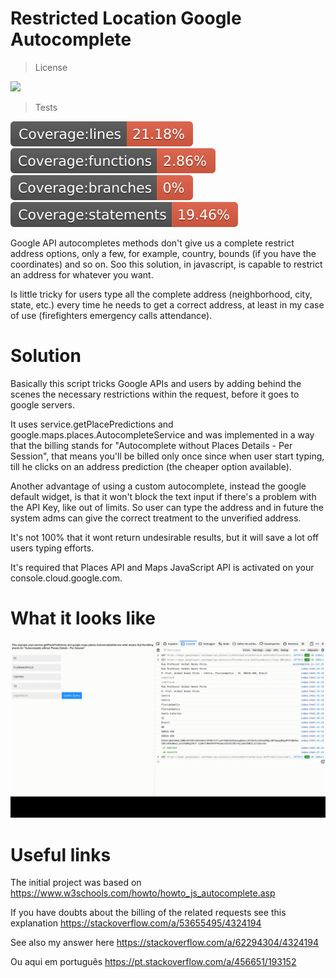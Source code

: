 # Restricted Location Google Autocomplete
> License
<p align="left">
    <img src="https://img.shields.io/npm/l/make-coverage-badge.svg">
</p>

> Tests
<p align="left">
    <a href="https://raw.githubusercontent.com/linomassarani/restricted-location-google-autocomplete/master/coverage/lcov-report/" alt="Coverage lines">
        <img src="./coverage/badge-lines.svg" /></a>
    <a href="https://raw.githubusercontent.com/linomassarani/restricted-location-google-autocomplete/master/coverage/lcov-report/index.html" alt="Coverage functions">
        <img src="./coverage/badge-functions.svg" /></a>
    <a href="https://raw.githubusercontent.com/linomassarani/restricted-location-google-autocomplete/master/coverage/lcov-report/index.html" alt="Coverage branches">
        <img src="./coverage/badge-branches.svg" /></a>
    <a href="https://raw.githubusercontent.com/linomassarani/restricted-location-google-autocomplete/master/coverage/lcov-report/index.html" alt="Coverage statements">
        <img src="./coverage/badge-statements.svg" /></a>
</p>



Google API autocompletes methods don't give us a complete restrict address options, only a few, for example, country, bounds (if you have the coordinates) and so on. Soo this solution, in javascript, is capable to restrict an address for whatever you want.

Is little tricky for users type all the complete address (neighborhood, city, state, etc.) every time he needs to get a correct address, at least in my case of use (firefighters emergency calls attendance).

# Solution

Basically this script tricks Google APIs and users by adding behind the scenes the necessary restrictions within the request, before it goes to google servers.

It uses service.getPlacePredictions and google.maps.places.AutocompleteService and was implemented in a way that the billing stands for "Autocomplete without Places Details - Per Session", that means you'll be billed only once since when user start typing, till he clicks on an address prediction (the cheaper option available).

Another advantage of using a custom autocomplete, instead the google default widget, is that it won't block the text input if there's a problem with the API Key, like out of limits. So user can type the address and in future the system adms can give the correct treatment to the unverified address.

It's not 100% that it wont return undesirable results, but it will save a lot off users typing efforts.

It's required that Places API and Maps JavaScript API is activated on your console.cloud.google.com.

# What it looks like

![](usage-example.gif)



# Useful links

The initial project was based on https://www.w3schools.com/howto/howto_js_autocomplete.asp

If you have doubts about the billing of the related requests see this explanation https://stackoverflow.com/a/53655495/4324194

See also my answer here https://stackoverflow.com/a/62294304/4324194

Ou aqui em português https://pt.stackoverflow.com/a/456651/193152
